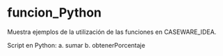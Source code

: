 # funcion_Python
Muestra ejemplos de la utilización de las funciones en CASEWARE_IDEA.

Script en Python:
a. sumar
b. obtenerPorcentaje


